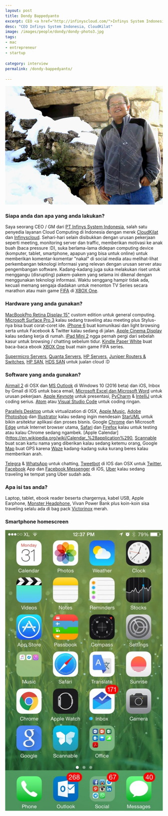 ```yaml
---
layout: post
title: Dondy Bappedyanto
excerpt: CEO <a href="http://infinyscloud.com/">Infinys System Indonesia</a>
desc: "CEO Infinys System Indonesia, CloudKilat"
image: /images/people/dondy/dondy-photo3.jpg
tags:
- mac
- entrepreneur
- startup

category: interview
permalink: /dondy-bappedyanto/

---
```


![Dondi Bappedyanto](/images/people/dondy/dondy-photo3.jpg)


### Siapa anda dan apa yang anda lakukan?
Saya seorang CEO / GM dari [PT Infinys System Indonesia](http://infinyscloud.com/), salah satu penyedia layanan Cloud Computing di Indonesia dengan merek [CloudKilat](http://cloudkilat.com/) dan [Infinyscloud](http://infinyscloud.com/). Sehari-hari selain disibukkan dengan urusan pekerjaan seperti meeting, monitoring server dan traffic, memberikan motivasi ke anak buah (baca pressure :D), suka berlama-lama didepan computing device (komputer, tablet, smartphone, apapun yang bisa untuk online) untuk memberikan komentar-komentar "nakal" di social media atau melihat-lihat perkembangan teknologi informasi yang relevan dengan urusan server atau pengembangan software. Kadang-kadang juga suka melakukan riset untuk menggangu (disrupting) pakem-pakem yang selama ini dikenal dengan menggunakan teknologi informasi. Waktu senggang hampir tidak ada, kecuali memang sengaja diadakan untuk menonton TV Series secara marathon atau main game [FIFA](http://www.xbox.com/en-US/games/fifa-15) di [XBOX One](https://en.wikipedia.org/wiki/Xbox_One).

### Hardware yang anda gunakan?
[MacBookPro Retina Display 15"](https://en.wikipedia.org/wiki/MacBook_Pro) custom edition untuk general computing. [Microsoft Surface Pro 3](https://en.wikipedia.org/wiki/Surface_Pro_3) kalau sedang traveling atau meeting plus Stylus-nya bisa buat corat-coret ide. [iPhone 6](https://en.wikipedia.org/wiki/IPhone_6) buat komunikasi dan light browsing serta untuk Facebook &amp; Twitter kalau sedang di jalan. [Apple Cinema Display](https://en.wikipedia.org/wiki/Apple_Cinema_Display) kalau sedang kerja di rumah. [iPad Mini 2](https://en.wikipedia.org/wiki/IPad_Mini_2) ngga pernah pergi dari sebelah kasur untuk browsing / chatting  sebelum tidur.
[Kindle Paper White](https://en.wikipedia.org/wiki/Amazon_Kindle) buat baca-baca ebook [XBOX One](https://en.wikipedia.org/wiki/Xbox_One) buat main game FIFA series.


[Supermicro Servers](http://www.supermicro.com/products/system/), [Quanta Servers](http://www.quantaqct.com/), [HP Servers](http://www8.hp.com/us/en/products/servers/), [Juniper Routers & Switches](http://www.juniper.net/us/en/), [HP SAN](http://www8.hp.com/us/en/products/data-storage/storage-networking.html), [HDS SAN](https://www.hds.com/products/networking/) untuk jualan cloud :D


### Software yang anda gunakan?
[Airmail 2](http://airmailapp.com/) di OSX dan [MS Outlook](http://www.microsoft.com/en-us/outlook-com/) di Windows 10 (2016 beta) dan iOS, Inbox by Gmail di IOS untuk baca email, [Microsoft Excel dan Microsoft Word](https://products.office.com/) untuk urusan pekerjaan. [Apple Keynote](http://www.apple.com/mac/keynote/) untuk presentasi, [PyCharm](https://www.jetbrains.com/pycharm/) &amp; [IntelliJ](https://www.jetbrains.com/idea/) untuk coding serius. [Atom](https://atom.io/) atau [Visual Studio Code](https://code.visualstudio.com/) untuk coding ringan.

[Parallels Desktop](http://www.parallels.com/products/desktop/) untuk virtualization di OSX, [Apple Music](http://www.apple.com/music/), [Adobe Photoshop](http://www.photoshop.com/products/photoshop) dan [Illustrator](http://www.adobe.com/products/illustrator.html) kalau sedang ingin mendesain
[StarUML](http://staruml.io/) untuk bikin arsitektur aplikasi dan proses bisnis. Google [Chrome](http://www.google.com/chrome/) dan Microsoft [Edge](https://www.microsoft.com/en-us/windows/microsoft-edge) untuk Internet browser utama, [Safari](http://www.apple.com/safari/) dan [Firefox](https://www.mozilla.org/en-US/firefox/new/) kalau untuk testing atau kalau Chrome sedang ngambek.
[Apple Calendar](https://en.wikipedia.org/wiki/Calendar_%28application%290, [Scannable](https://evernote.com/products/scannable/) buat scan kartu nama yang diberikan kalau sedang ketemu orang, Google [Map](http://maps.google.com/) buat GPS karena [Waze](https://www.waze.com/) kadang-kadang suka kurang beres kalau memberikan arah.

[Telegra](https://telegram.org) &amp; [WhatsApp](https://www.whatsapp.com) untuk chatting, [Tweetbot](http://tapbots.com/tweetbot/) di IOS dan OSX untuk [Twitter](https://twitter.com/), [Facebook](https://facebook.com/) App dan [Facebook Messenger](https://www.messenger.com/) di iOS, [Uber](https://www.uber.com/) kalau sedang traveling ke tempat yang Uber sudah ada.

### Apa isi tas anda?
Laptop, tablet, ebook reader beserta chargernya, kabel USB, Apple Earphone, [Monster Headphone](http://www.monsterproducts.com/collections/headphones), Vivan Power Bank plus koin-koin sisa traveling selalu ada di bag pack [Victorinox](http://www.victorinox.com/global/en) merah.

### Smartphone homescreen
![dondy homescreen](/images/people/dondy/homescreen-576x1024.jpg)
